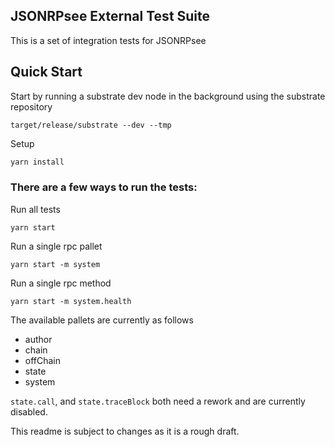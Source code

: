 ## JSONRPsee External Test Suite

This is a set of integration tests for JSONRPsee

## Quick Start

Start by running a substrate dev node in the background using the substrate repository
```
target/release/substrate --dev --tmp
```

Setup
```bash
yarn install
```

### There are a few ways to run the tests:

Run all tests
```
yarn start 
```

Run a single rpc pallet
```
yarn start -m system
```

Run a single rpc method
```
yarn start -m system.health
```

The available pallets are currently as follows

- author
- chain
- offChain
- state
- system

`state.call`, and `state.traceBlock` both need a rework and are currently disabled. 

This readme is subject to changes as it is a rough draft. 
